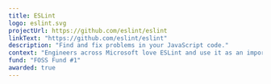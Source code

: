 ```yaml
---
title: ESLint
logo: eslint.svg
projectUrl: https://github.com/eslint/eslint
linkText: "https://github.com/eslint/eslint"
description: "Find and fix problems in your JavaScript code."
context: "Engineers across Microsoft love ESLint and use it as an important part of their inner dev loop. ESLint makes the JavaScript and TypeScript world more consistent and helps everyone be more efficient in delivering value."
fund: "FOSS Fund #1"
awarded: true
---
```


